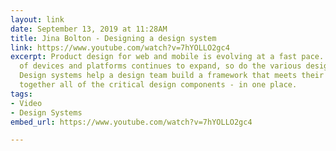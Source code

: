 ```yaml
---
layout: link
date: September 13, 2019 at 11:28AM
title: Jina Bolton - Designing a design system
link: https://www.youtube.com/watch?v=7hYOLLO2gc4
excerpt: Product design for web and mobile is evolving at a fast pace. As the range
  of devices and platforms continues to expand, so do the various design considerations.
  Design systems help a design team build a framework that meets their needs by bringing
  together all of the critical design components - in one place.
tags:
- Video
- Design Systems
embed_url: https://www.youtube.com/watch?v=7hYOLLO2gc4

---
```

